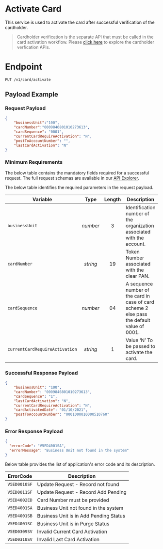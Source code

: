 # Activate Card

This service is used to activate the card after successful verification of the cardholder. 


>Cardholder verification is the separate API that must be called in the card activation workflow.  Please [click here](../docs/?path=docs/APIs/Card-Management/card-secure-code-validation.md) to explore the cardholder verfication APIs.


# Endpoint
`PUT /v1/card/activate`


## Payload Example

### Request Payload

```json
{
    "businessUnit":"100",
    "cardNumber":"0009846801010273613",
    "cardSequence": "0001",
    "currentCardRequireActivation": "N",
    "postToAccountNumber": "",    
    "lastCardActivation": "N"    
}
```

### Minimum Requirements
The below table contains the mandatory fields required for a successful request. The full request schemas are available in our [API Explorer](../api/?type=patch&path=/v1/card/activate).

The below table identifies the required parameters in the request payload.

| Variable | Type | Length | Description |
| -------- | :--: | :------------: | ------------------ |
| `businessUnit` | *number* | 3 | Identification number of the organization associated with the account. |
| `cardNumber` | *string* | 19 | Token Number associated with the clear PAN. | 
| `cardSequence` | *number* | 04 | A sequence number of the card in case of card scheme 2 else pass the default value of 0001. | 
| `currentCardRequireActivation` | *string* | 1 | Value ‘N’ To be passed to activate the card. |



### Successful Response Payload

```json
{
    "businessUnit": "100",
    "cardNumber": "0009846801010273613",
    "cardSequence": "1",
    "lastCardActivation": "N",
    "currentCardRequireActivation": "N",
    "cardActivatedDate": "01/10/2021",
    "postToAccountNumber": "0001000010000510760"    
}
```

### Error Response Payload

```json
{
  "errorCode": "V5ED4001SA",
  "errorMessage": "Business Unit not found in the system"  
}
```
Below table provides the list of application's error code and its description. 

| ErrorCode |  Description |
| --------  | ------------------ |
| `V5ED0010SF` | Update Request - Record not found |  
| `V5ED0011SF` | Update Request - Record Add Pending |
| `V5ED4002ED` | Card Number must be provided |
| `V5ED4001SA` | Business Unit not found in the system |
| `V5ED4001SB` | Business Unit is in Add Pending Status |
| `V5ED4001SC` | Business Unit is in Purge Status |
| `V5ED0309SV` | Invalid Current Card Activation | 
| `V5ED0310SV` | Invalid Last Card Activation |  